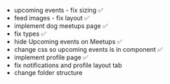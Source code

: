 - upcoming events - fix sizing ✅
- feed images - fix layout ✅
- implement dog meetups page ✅
- fix types ✅
- hide Upcoming events on Meetups ✅
- change css so upcoming events is in component ✅
- implement profile page ✅
- fix notifications and profile layout tab
- change folder structure
